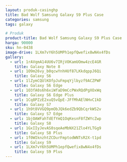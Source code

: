 ```yaml
---
layout: produk-casinghp
title: Bad Wolf Samsung Galaxy S9 Plus Case
categories: samsung
tags: galaxy

# Produk
product-title: Bad Wolf Samsung Galaxy S9 Plus Case
harga: 90000
sku: hn-0438
image-drive: 1LXm7vY6h5UMPh1epfQwefix8wN4x4fDs
gallery:
  - url: 1rAVqmA14UU6v7IRjVOKamUOmw4zcE4GR
    title: Galaxy Note 8
  - url: 1O9m26vy_b0qcwYnhHUf87LKkdqppJ6Qi
    title: Galaxy S6
  - url: 1lZymCQUlKOfpJuFmpqYjlbyzf9ACZPWF
    title: Galaxy S6 Edge
  - url: 1O3fA0s6h6xiWfaD9mCcPWxRQdPgXOxWq
    title: Galaxy S6 Edge Plus
  - url: 1Cq8PZzE2xuQ5vQpE-JFfMhAElNHvC1kD
    title: Galaxy S7
  - url: 1h9t8VVGQ9pmObJQk6edZb9QbCqrkWS2v
    title: Galaxy S7 Edge
  - url: 1bjOAWFahTdEfYmQ1OqKesnF8fZWYcZwp
    title: Galaxy S8
  - url: 1GxIIyJevAS0sqeAeMbNX21Zlo4YLTGg9
    title: Galaxy S8 Plus
  - url: 1f0WIknzhtZCDurFmptodWNTsR2X-t1pd
    title: Galaxy S9
  - url: 1LXm7vY6h5UMPh1epfQwefix8wN4x4fDs
    title: Galaxy S9 Plus
---
```


